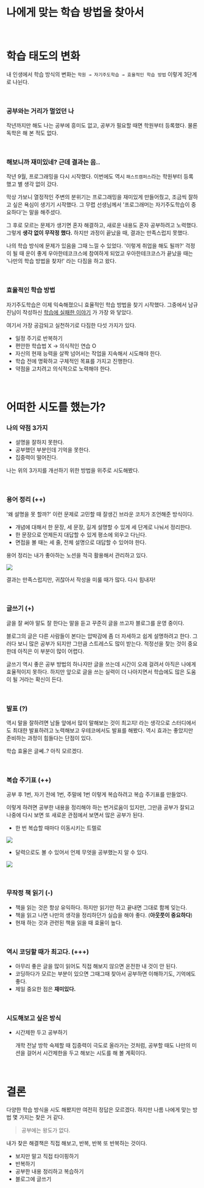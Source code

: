 # 나에게 맞는 학습 방법을 찾아서

<br>

# 학습 태도의 변화

내 인생에서 학습 방식의 변화는 `학원 → 자기주도학습 → 효율적인 학습 방법` 이렇게 3단계로 나뉜다.

<br>

### 공부와는 거리가 멀었던 나

작년까지만 해도 나는 공부에 흥미도 없고, 공부가 필요할 때면 학원부터 등록했다. 물론 독학은 해 본 적도 없다. 

<br>

### 해보니까 재미있네? 근데 결과는 음..

작년 9월, 프로그래밍을 다시 시작했다. 이번에도 역시 `패스트캠퍼스`라는 학원부터 등록했고 별 생각 없이 갔다. 

막상 가보니 열정적인 주변의 분위기는 프로그래밍을 재미있게 만들어줬고, 조금씩 잘하고 싶은 욕심이 생기기 시작했다. 그 무렵 선생님께서 '프로그래머는 자기주도학습이 중요하다'는 말을 해주셨다.  

그 후로 모르는 문제가 생기면 혼자 해결하고, 새로운 내용도 혼자 공부하려고 노력했다. 그렇게 **생각 없이 무작정 했다.** 하지만 과정이 끝났을 때, 결과는 만족스럽지 못했다. 

나의 학습 방식에 문제가 있음을 그때 느낄 수 있었다. '이렇게 취업을 해도 될까?' 걱정이 될 때 운이 좋게 우아한테코크스에 참여하게 되었고 우아한테크코스가 끝났을 때는 '나만의 학습 방법을 찾자!' 라는 다짐을 하고 왔다.

<br>

### 효율적인 학습 방법

자기주도학습은 이제 익숙해졌으니 효율적인 학습 방법을 찾기 시작했다. 그중에서 남규진님이 작성하신 [학습에 실패한 이야기](http://woowabros.github.io/experience/2017/12/11/how-to-study.html) 가 가장 와 닿았다.

여기서 가장 공감되고 실천하기로 다짐한 다섯 가지가 있다.

- 일정 주기로 반복하기
- 편안한 학습법 X → 의식적인 연습 O
- 자신의 현재 능력을 살짝 넘어서는 작업을 지속해서 시도해야 한다.
- 학습 전에 명확하고 구체적인 목표를 가지고 진행한다.
- 약점을 고치려고 의식적으로 노력해야 한다.

<br>

# 어떠한 시도를 했는가?

### 나의 약점 3가지

- 설명을 잘하지 못한다.
- 공부했던 부분인데 기억을 못한다.
- 집중력이 떨어진다.

나는 위의 3가지를 개선하기 위한 방법을 위주로 시도해봤다.

<br>

### 용어 정리  (++)

'왜 설명을 못 할까?' 이런 문제로 고민할 때 잘생긴 브라운 코치가 조언해준 방식이다.

- 개념에 대해서 한 문장, 세 문장, 길게 설명할 수 있게 세 단계로 나눠서 정리한다.
- 한 문장으로 언제든지 대답할 수 있게 평소에 외우고 다닌다.
- 면접을 볼 때는 세 줄, 전체 설명으로 대답할 수 있어야 한다.

용어 정리는 내가 좋아하는 노션을 적극 활용해서 관리하고 있다. 

![](Untitled-0d4f1134-bef7-44a4-9dd5-ffed1a74236d.png)

결과는 만족스럽지만, 귀찮아서 작성을 미룰 때가 많다. 다시 힘내자!

<br>

### 글쓰기 (+)

글을 잘 써야 말도 잘 한다는 말을 듣고 꾸준히 글을 쓰고자 블로그를 운영 중이다. 

블로그의 글은 다른 사람들이 본다는 압박감에 좀 더 자세하고 쉽게 설명하려고 한다. 그러다 보니 많은 공부가 되지만 그만큼 스트레스도 많이 받는다. 적정선을 찾는 것이 중요한데 아직은 이 부분이 많이 어렵다.

글쓰기 역시 좋은 공부 방법의 하나지만 글을 쓰는데 시간이 오래 걸려서 아직은 나에게 효율적이지 못하다. 하지만 앞으로 글을 쓰는 실력이 더 나아지면서 학습에도 많은 도움이 될 거라는 확신이 든다. 

<br>

### 발표 (?)

역시 말을 잘하려면 남들 앞에서 많이 말해보는 것이 최고지! 라는 생각으로 스터디에서도 최대한 발표하려고 노력해보고 우테코에서도 발표를 해봤다. 역시 효과는 좋았지만 준비하는 과정이 힘들다는 단점이 있다.

학습 효율은 글쎄..? 아직 모르겠다.

<br>

### 복습 주기표 (++)

공부 후 1번, 자기 전에 1번, 주말에 1번 이렇게 복습하려고 복습 주기표를 만들었다. 

이렇게 하려면 공부한 내용을 정리해야 하는 번거로움이 있지만, 그만큼 공부가 잘되고 나중에 다시 보면 또 새로운 관점에서 보면서 많은 공부가 된다.

- 한 번 복습할 때마다 이동시키는 트렐로

![](Untitled-80e058dd-aa85-44f0-9411-c0552ce291fe.png)

- 달력으로도 볼 수 있어서 언제 무엇을 공부했는지 알 수 있다.

![](Untitled-378d0f40-102f-4603-ab04-f494e17adb9e.png)

<br>

### 무작정 책 읽기 (-)

- 책을 읽는 것은 항상 유익하다. 하지만 읽기만 하고 끝내면 그대로 함께 잊는다.
- 책을 읽고 나면 나만의 생각을 정리하던가 실습을 해야 좋다. (**아웃풋이 중요하다**)
- 현재 하는 것과 관련된 책을 읽을 때 효율이 높다.

<br>

### 역시 코딩할 때가 최고다. (+++)

- 아무리 좋은 글을 많이 읽어도 직접 해보지 않으면 온전한 내 것이 안 된다.
- 코딩하다가 모르는 부분이 있으면 그때그때 찾아서 공부하면 이해하기도, 기억에도 좋다.
- 제일 중요한 점은 **재미있다.**

<br>

### 시도해보고 싶은 방식

- 시간제한 두고 공부하기

    개학 전날 방학 숙제할 때 집중력이 극도로 올라가는 것처럼, 공부할 때도 나만의 미션을 걸어서 시간제한을 두고 해보는 시도를 해 볼 계획이다.

<br>

# 결론

다양한 학습 방식을 시도 해봤지만 여전히 정답은 모르겠다. 하지만 나름 나에게 맞는 방법 몇 가지는 찾은 거 같다. 

> 공부에는 왕도가 없다.

내가 찾은 해결책은 직접 해보고, 반복, 반복 또 반복하는 것이다.

- 보지만 말고 직접 타이핑하기
- 반복하기
- 공부한 내용 정리하고 복습하기
- 블로그에 글쓰기
